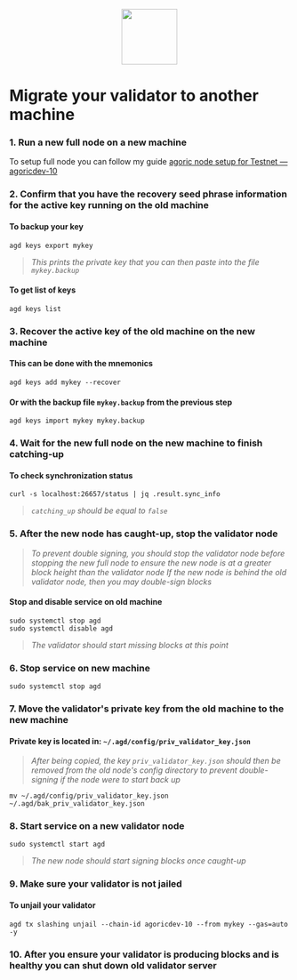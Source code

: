 <p align="center">
  <img height="100" height="auto" src="https://user-images.githubusercontent.com/50621007/167032367-fee4380e-7678-43e0-9206-36d72b32b8ae.png">
</p>

# Migrate your validator to another machine

### 1. Run a new full node on a new machine
To setup full node you can follow my guide [agoric node setup for Testnet — agoricdev-10](https://github.com/kj89/testnet_manuals/blob/main/agoric/README.md)

### 2. Confirm that you have the recovery seed phrase information for the active key running on the old machine

#### To backup your key
```
agd keys export mykey
```
> _This prints the private key that you can then paste into the file `mykey.backup`_

#### To get list of keys
```
agd keys list
```

### 3. Recover the active key of the old machine on the new machine

#### This can be done with the mnemonics
```
agd keys add mykey --recover
```

#### Or with the backup file `mykey.backup` from the previous step
```
agd keys import mykey mykey.backup
```

### 4. Wait for the new full node on the new machine to finish catching-up

#### To check synchronization status
```
curl -s localhost:26657/status | jq .result.sync_info
```
> _`catching_up` should be equal to `false`_

### 5. After the new node has caught-up, stop the validator node

> _To prevent double signing, you should stop the validator node before stopping the new full node to ensure the new node is at a greater block height than the validator node_
> _If the new node is behind the old validator node, then you may double-sign blocks_

#### Stop and disable service on old machine
```
sudo systemctl stop agd
sudo systemctl disable agd
```
> _The validator should start missing blocks at this point_

### 6. Stop service on new machine
```
sudo systemctl stop agd
```

### 7. Move the validator's private key from the old machine to the new machine
#### Private key is located in: `~/.agd/config/priv_validator_key.json`

> _After being copied, the key `priv_validator_key.json` should then be removed from the old node's config directory to prevent double-signing if the node were to start back up_
```
mv ~/.agd/config/priv_validator_key.json ~/.agd/bak_priv_validator_key.json
```

### 8. Start service on a new validator node
```
sudo systemctl start agd
```
> _The new node should start signing blocks once caught-up_

### 9. Make sure your validator is not jailed
#### To unjail your validator
```
agd tx slashing unjail --chain-id agoricdev-10 --from mykey --gas=auto -y
```

### 10. After you ensure your validator is producing blocks and is healthy you can shut down old validator server

